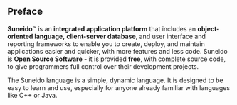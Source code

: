 ## Preface

**Suneido**&trade; is an **integrated application platform** that includes an **object-oriented language,** **client-server database**, and user interface and reporting frameworks to enable you to create, deploy, and maintain applications easier and quicker, with more features and less code. Suneido is **Open Source Software** - it is provided **free**, with complete source code, to give programmers full control over their development projects.

The Suneido language is a simple, dynamic language. It is designed to be easy to learn and use, especially for anyone already familiar with languages like C++ or Java.